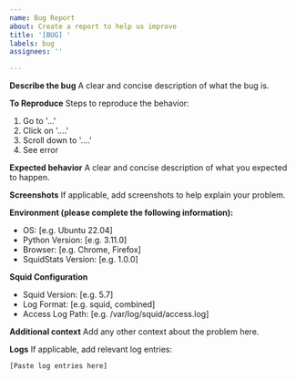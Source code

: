 ```yaml
---
name: Bug Report
about: Create a report to help us improve
title: '[BUG] '
labels: bug
assignees: ''

---
```


**Describe the bug**
A clear and concise description of what the bug is.

**To Reproduce**
Steps to reproduce the behavior:
1. Go to '...'
2. Click on '....'
3. Scroll down to '....'
4. See error

**Expected behavior**
A clear and concise description of what you expected to happen.

**Screenshots**
If applicable, add screenshots to help explain your problem.

**Environment (please complete the following information):**
- OS: [e.g. Ubuntu 22.04]
- Python Version: [e.g. 3.11.0]
- Browser: [e.g. Chrome, Firefox]
- SquidStats Version: [e.g. 1.0.0]

**Squid Configuration**
- Squid Version: [e.g. 5.7]
- Log Format: [e.g. squid, combined]
- Access Log Path: [e.g. /var/log/squid/access.log]

**Additional context**
Add any other context about the problem here.

**Logs**
If applicable, add relevant log entries:
```
[Paste log entries here]
```
